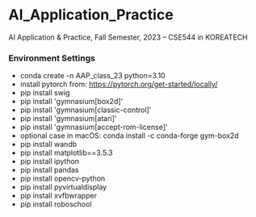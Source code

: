# AI_Application_Practice
AI Application &amp; Practice, Fall Semester, 2023 – CSE544 in KOREATECH

### Environment Settings
- conda create -n AAP_class_23 python=3.10
- install pytorch from: https://pytorch.org/get-started/locally/
- pip install swig
- pip install 'gymnasium[box2d]'
- pip install 'gymnasium[classic-control]'
- pip install 'gymnasium[atari]'
- pip install 'gymnasium[accept-rom-license]'
- optional case in macOS: conda install -c conda-forge gym-box2d
- pip install wandb
- pip install matplotlib==3.5.3
- pip install ipython
- pip install pandas
- pip install opencv-python
- pip install pyvirtualdisplay
- pip install xvfbwrapper
- pip install roboschool
